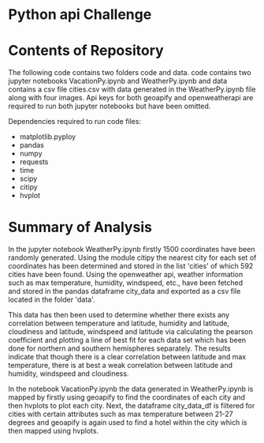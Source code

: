 # Python api Challenge

# Contents of Repository 
The following code contains two folders code and data. code contains two jupyter notebooks VacationPy.ipynb and WeatherPy.ipynb and data contains a csv file cities.csv with data generated in the WeatherPy.ipynb file along with four images. Api keys for both geoapify and openweatherapi are required to run both jupyter notebooks but have been omitted.

Dependencies required to run code files:

- matplotlib.pyploy
- pandas
- numpy
- requests
- time
- scipy
- citipy
- hvplot

# Summary of Analysis
 
In the jupyter notebook WeatherPy.ipynb firstly 1500 coordinates have been randomly generated. Using the module citipy the nearest city for each set of coordinates has been determined and stored in the list 'cities' of which 592 cities have been found. Using the openweather api, weather information such as max temperature, humidity, windspeed, etc., have been fetched and stored in the pandas dataframe city_data and exported as a csv file located in the folder 'data'.

This data has then been used to determine whether there exists any correlation between temperature and latitude, humidity and latitude, cloudiness and latitude, windspeed and latitude via calculating the pearson coefficient and plotting a line of best fit for each data set which has been done for northern and southern hemispheres separately. 
The results indicate that though there is a clear correlation between latitude and max temperature, there is at best a weak correlation between latitude and humidity, windspeed and cloudiness. 

In the notebook VacationPy.ipynb the data generated in WeatherPy.ipynb is mapped by firstly using geoapify to find the coordinates of each city and then hvplots to plot each city. Next, the dataframe city_data_df is filtered for cities with certain attributes such as max temperature between 21-27 degrees and geoapify is again used to find a hotel within the city which is then mapped using hvplots. 



